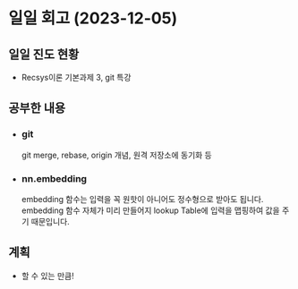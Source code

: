 # 일일 회고 (2023-12-05)

## 일일 진도 현황
- Recsys이론 기본과제 3, git 특강

## 공부한 내용
- ### git
  git merge, rebase, origin 개념, 원격 저장소에 동기화 등  
- ### nn.embedding
  embedding 함수는 입력을 꼭 원핫이 아니어도 정수형으로 받아도 됩니다. embedding 함수 자체가 미리 만들어지 lookup Table에 입력을 맵핑하여 값을 주기 때문입니다.  

## 계획
- 할 수 있는 만큼!